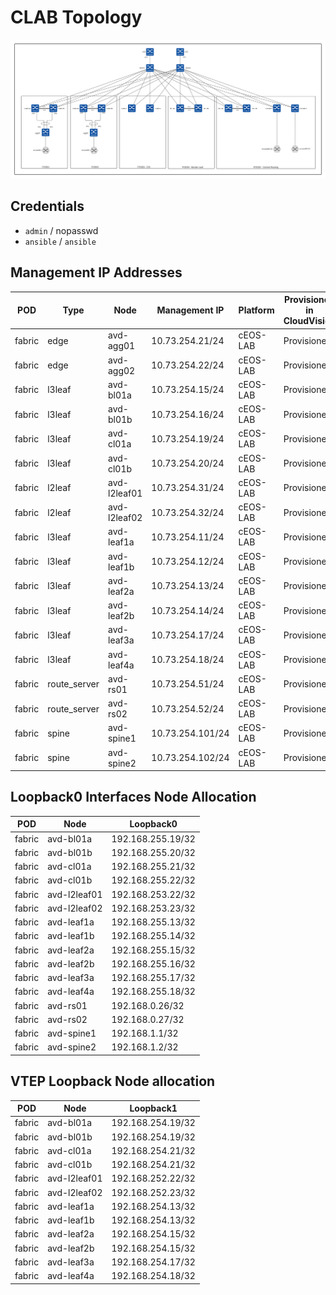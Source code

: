 # CLAB Topology

![](./clab-topology.png)

## Credentials

- `admin` / nopasswd
- `ansible` / `ansible`

## Management IP Addresses

| POD | Type | Node | Management IP | Platform | Provisioned in CloudVision |
| --- | ---- | ---- | ------------- | -------- | -------------------------- |
| fabric | edge | avd-agg01 | 10.73.254.21/24 | cEOS-LAB | Provisioned |
| fabric | edge | avd-agg02 | 10.73.254.22/24 | cEOS-LAB | Provisioned |
| fabric | l3leaf | avd-bl01a | 10.73.254.15/24 | cEOS-LAB | Provisioned |
| fabric | l3leaf | avd-bl01b | 10.73.254.16/24 | cEOS-LAB | Provisioned |
| fabric | l3leaf | avd-cl01a | 10.73.254.19/24 | cEOS-LAB | Provisioned |
| fabric | l3leaf | avd-cl01b | 10.73.254.20/24 | cEOS-LAB | Provisioned |
| fabric | l2leaf | avd-l2leaf01 | 10.73.254.31/24 | cEOS-LAB | Provisioned |
| fabric | l2leaf | avd-l2leaf02 | 10.73.254.32/24 | cEOS-LAB | Provisioned |
| fabric | l3leaf | avd-leaf1a | 10.73.254.11/24 | cEOS-LAB | Provisioned |
| fabric | l3leaf | avd-leaf1b | 10.73.254.12/24 | cEOS-LAB | Provisioned |
| fabric | l3leaf | avd-leaf2a | 10.73.254.13/24 | cEOS-LAB | Provisioned |
| fabric | l3leaf | avd-leaf2b | 10.73.254.14/24 | cEOS-LAB | Provisioned |
| fabric | l3leaf | avd-leaf3a | 10.73.254.17/24 | cEOS-LAB | Provisioned |
| fabric | l3leaf | avd-leaf4a | 10.73.254.18/24 | cEOS-LAB | Provisioned |
| fabric | route_server | avd-rs01 | 10.73.254.51/24 | cEOS-LAB | Provisioned |
| fabric | route_server | avd-rs02 | 10.73.254.52/24 | cEOS-LAB | Provisioned |
| fabric | spine | avd-spine1 | 10.73.254.101/24 | cEOS-LAB | Provisioned |
| fabric | spine | avd-spine2 | 10.73.254.102/24 | cEOS-LAB | Provisioned |

## Loopback0 Interfaces Node Allocation

| POD | Node | Loopback0 |
| --- | ---- | --------- |
| fabric | avd-bl01a | 192.168.255.19/32 |
| fabric | avd-bl01b | 192.168.255.20/32 |
| fabric | avd-cl01a | 192.168.255.21/32 |
| fabric | avd-cl01b | 192.168.255.22/32 |
| fabric | avd-l2leaf01 | 192.168.253.22/32 |
| fabric | avd-l2leaf02 | 192.168.253.23/32 |
| fabric | avd-leaf1a | 192.168.255.13/32 |
| fabric | avd-leaf1b | 192.168.255.14/32 |
| fabric | avd-leaf2a | 192.168.255.15/32 |
| fabric | avd-leaf2b | 192.168.255.16/32 |
| fabric | avd-leaf3a | 192.168.255.17/32 |
| fabric | avd-leaf4a | 192.168.255.18/32 |
| fabric | avd-rs01 | 192.168.0.26/32 |
| fabric | avd-rs02 | 192.168.0.27/32 |
| fabric | avd-spine1 | 192.168.1.1/32 |
| fabric | avd-spine2 | 192.168.1.2/32 |

## VTEP Loopback Node allocation

| POD | Node | Loopback1 |
| --- | ---- | --------- |
| fabric | avd-bl01a | 192.168.254.19/32 |
| fabric | avd-bl01b | 192.168.254.19/32 |
| fabric | avd-cl01a | 192.168.254.21/32 |
| fabric | avd-cl01b | 192.168.254.21/32 |
| fabric | avd-l2leaf01 | 192.168.252.22/32 |
| fabric | avd-l2leaf02 | 192.168.252.23/32 |
| fabric | avd-leaf1a | 192.168.254.13/32 |
| fabric | avd-leaf1b | 192.168.254.13/32 |
| fabric | avd-leaf2a | 192.168.254.15/32 |
| fabric | avd-leaf2b | 192.168.254.15/32 |
| fabric | avd-leaf3a | 192.168.254.17/32 |
| fabric | avd-leaf4a | 192.168.254.18/32 |
